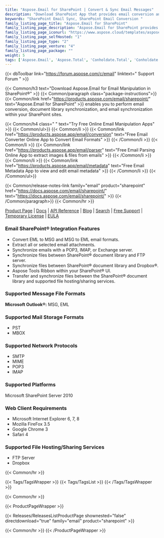 ```yaml
---
title: "Aspose.Email for SharePoint | Convert & Sync Email Messages"
description: "Download SharePoint App that provides email conversion and synchronization features from within the Microsoft SharePoint document library. "
keywords: "SharePoint Email Sync, SharePoint Email Conversion "
family_listing_page_title: "Aspose.Email for SharePoint"
family_listing_page_description: "Aspose.Email for SharePoint provides email conversion and synchronization features from within the Microsoft SharePoint document library. It allows you to convert one or several email messages at once. Aspose.Email for SharePoint also lets you view the emails directly from SharePoint."
family_listing_page_iconurl: "https://www.aspose.cloud/templates/aspose/App_Themes/V3/images/email/272x272/aspose_email-for-sharepoint-min.png"
family_listing_page_selfHosted: "1"
family_listing_page_type: "2"
family_listing_page_venture: "4"
family_listing_page_package: ""
weight: 5
tags: ['Aspose.Email', 'Aspose.Total', 'Conholdate.Total', 'Conholdate', 'SharePoint', 'Windows', 'MSG', 'EML', 'PST', 'MBOX', 'OST', 'IMAP', 'POP3', 'SMTP', 'MIME', 'FTP', 'Dropbox']
---
```


{{< dbToolbar link="https://forum.aspose.com/c/email" linktext=" Support Forum " >}}

{{< Common/h3 text="Download Aspose.Email for Email Manipulation in SharePoint®"  >}}
{{< Common/paragraph class="package-instructions">}}
{{< Common/link href="https://products.aspose.com/email/sharepoint/" text="Aspose.Email for SharePoint"  >}} enables you
to perform email conversion, document library synchronization, and email synchronization within your SharePoint sites.

{{< Common/h4 class=" " text="Try Free Online Email Manipulation Apps" >}}
{{< Common/ul>}}
{{< Common/li >}} {{< Common/link href="https://products.aspose.app/email/conversion" text="Free Email Converter Online App to Convert Email Formats"  >}} {{< /Common/li >}}
{{< Common/li >}} {{< Common/link href="https://products.aspose.app/email/parser" text="Free Email Parsing Online App to extract images & files from emails"  >}} {{< /Common/li >}}
{{< Common/li >}} {{< Common/link href="https://products.aspose.app/email/metadata" text="Free Email Metadata App to view and edit email metadata"  >}} {{< /Common/li >}}
{{< /Common/ul>}}

{{< Common/release-notes-link family="email" product="sharepoint" href="https://docs.aspose.com/email/sharepoint/" text="https://docs.aspose.com/email/sharepoint/"  >}}
{{< /Common/paragraph>}}
{{< Common/hr >}}

[Product Page](https://products.aspose.com/email/sharepoint/) | [Docs](https://docs.aspose.com/email/sharepoint/) | [API Reference](https://reference.aspose.com/email/) | [Blog](https://blog.aspose.com/category/email/) | [Search](https://search.aspose.com/) | [Free Support](https://forum.aspose.com/c/email) | [Temporary License](https://purchase.aspose.com/temporary-license) | [EULA](https://about.aspose.com/legal/eula/)

### Email SharePoint&reg; Integration Features

- Convert EML to MSG and MSG to EML email formats.
- Extract all or selected email attachments.
- Synchronize emails with a POP3, IMAP, or Exchange server.
- Synchronize files between SharePoint&reg; document library and FTP server.
- Synchronize files between SharePoint&reg; document library and Dropbox&reg;.
- Aspose Tools Ribbon within your SharePoint&reg; UI.
- Transfer and synchronize files between the SharePoint&reg; document library and supported file hosting/sharing services.

### Supported Message File Formats

**Microsoft Outlook&reg;:** MSG, EML

### Supported Mail Storage Formats

- PST
- MBOX

### Supported Network Protocols

- SMTP
- MIME
- POP3
- IMAP

### Supported Platforms

Microsoft SharePoint Server 2010

### Web Client Requirements

- Microsoft Internet Explorer 6, 7, 8
- Mozilla FireFox 3.5
- Google Chrome 3
- Safari 4


### Supported File Hosting/Sharing Services

- FTP Server
- Dropbox

{{< Common/hr >}}

{{< Tags/TagsWrapper >}}
{{< Tags/TagsList >}}
{{< /Tags/TagsWrapper >}}

{{< Common/hr >}}

{{< ProductPageWrapper >}}

<!-- ReleasesListProductPage-->

{{< Releases/ReleasesListProductPage shownested="false"  directdownload="true" family="email" product="sharepoint" >}}

<!-- /ReleasesListProductPage-->

{{< Common/hr >}}
{{< /ProductPageWrapper >}}
